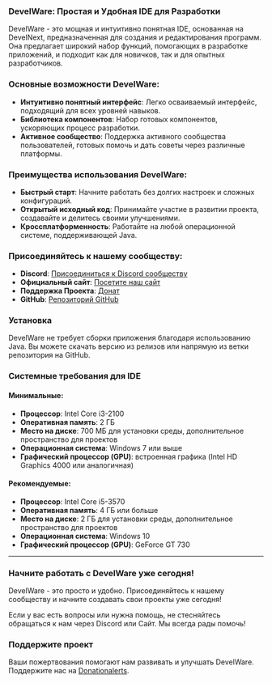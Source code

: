 ### DevelWare: Простая и Удобная IDE для Разработки

DevelWare - это мощная и интуитивно понятная IDE, основанная на DevelNext, предназначенная для создания и редактирования программ. Она предлагает широкий набор функций, помогающих в разработке приложений, и подходит как для новичков, так и для опытных разработчиков.

### Основные возможности DevelWare:
- **Интуитивно понятный интерфейс**: Легко осваиваемый интерфейс, подходящий для всех уровней навыков.
- **Библиотека компонентов**: Набор готовых компонентов, ускоряющих процесс разработки.
- **Активное сообщество**: Поддержка активного сообщества пользователей, готовых помочь и дать советы через различные платформы.

### Преимущества использования DevelWare:
- **Быстрый старт**: Начните работать без долгих настроек и сложных конфигураций.
- **Открытый исходный код**: Принимайте участие в развитии проекта, создавайте и делитесь своими улучшениями.
- **Кроссплатформенность**: Работайте на любой операционной системе, поддерживающей Java.

### Присоединяйтесь к нашему сообществу:
- **Discord**: [Присоединиться к Discord сообществу](https://discord.gg/2ECUpEfTrd)
- **Официальный сайт**: [Посетите наш сайт](https://sites.x10.mx/index.html)
- **Поддержка Проекта**: [Донат](https://www.donationalerts.com/r/meigostudios)
- **GitHub**: [Репозиторий GitHub]([https://github.com/DevelWare](https://github.com/TrueS1gma/DevelWare))

### Установка
DevelWare не требует сборки приложения благодаря использованию Java. Вы можете скачать версию из релизов или напрямую из ветки репозитория на GitHub.

### Системные требования для IDE

#### Минимальные:
- **Процессор**: Intel Core i3-2100
- **Оперативная память**: 2 ГБ
- **Место на диске**: 700 МБ для установки среды, дополнительное пространство для проектов
- **Операционная система**: Windows 7 или выше
- **Графический процессор (GPU)**: встроенная графика (Intel HD Graphics 4000 или аналогичная)

#### Рекомендуемые:
- **Процессор**: Intel Core i5-3570
- **Оперативная память**: 4 ГБ или больше
- **Место на диске**: 2 ГБ для установки среды, дополнительное пространство для проектов
- **Операционная система**: Windows 10
- **Графический процессор (GPU)**: GeForce GT 730

---

### Начните работать с DevelWare уже сегодня!
DevelWare - это просто и удобно. Присоединяйтесь к нашему сообществу и начните создавать свои проекты уже сегодня!

Если у вас есть вопросы или нужна помощь, не стесняйтесь обращаться к нам через Discord или Сайт. Мы всегда рады помочь!

### Поддержите проект
Ваши пожертвования помогают нам развивать и улучшать DevelWare. Поддержите нас на [Donationalerts](https://www.donationalerts.com/r/meigostudios).
